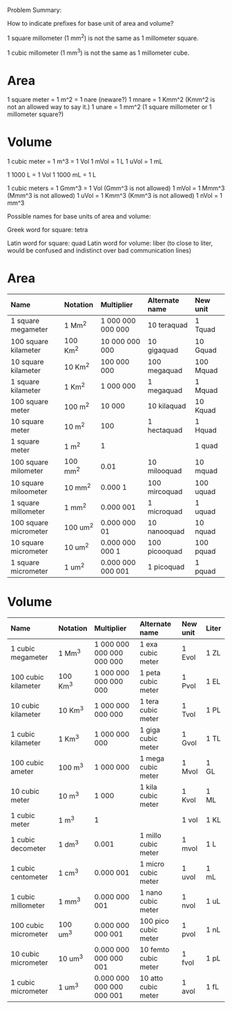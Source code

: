 Problem Summary:

How to indicate prefixes for base unit of area and volume?

1 square millometer (1 mm<sup>2</sup>) is not the same as 1 millometer square.

1 cubic millometer (1 mm<sup>3</sup>) is not the same as 1 millometer cube.

Area
====

1 square meter = 1 m^2 = 1 nare (neware?)
1 mnare = 1 Kmm^2 (Kmm^2 is not an allowed way to say it.)
1 unare = 1 mm^2 (1 square millometer or 1 millometer square?)

Volume
======

1 cubic meter = 1 m^3 = 1 Vol
1 mVol = 1 L
1 uVol = 1 mL

1 1000 L      = 1 Vol
1 1000 mL     = 1 L

1 cubic meters = 1 Gmm^3 = 1 Vol (Gmm^3 is not allowed)
1 mVol         = 1 Mmm^3         (Mmm^3 is not allowed)
1 uVol         = 1 Kmm^3         (Kmm^3 is not allowed)
1 nVol         = 1 mm^3

Possible names for base units of area and volume:

Greek word for square: tetra

Latin word for square: quad
Latin word for volume: liber (to close to liter, would be confused and indistinct over bad communication lines)


Area
====
| Name                  | Notation           | Multiplier        | Alternate name | New unit  |
| :---                  | :---               | :--               | :---           | :---      |
| 1 square megameter    | 1 Mm<sup>2</sup>   | 1 000 000 000 000 | 10 teraquad    | 1 Tquad   |
| 100 square kilameter  | 100 Km<sup>2</sup> | 10 000 000 000    | 10 gigaquad    | 10 Gquad  |
| 10 square kilameter   | 10 Km<sup>2</sup>  | 100 000 000       | 100 megaquad   | 100 Mquad |
| 1 square kilameter    | 1 Km<sup>2</sup>   | 1 000 000         | 1 megaquad     | 1 Mquad   |
| 100 square meter      | 100 m<sup>2</sup>  | 10 000            | 10 kilaquad    | 10 Kquad  |
| 10 square meter       | 10 m<sup>2</sup>   | 100               | 1 hectaquad    | 1 Hquad   |
| 1 square meter        | 1 m<sup>2</sup>    | 1                 |                | 1 quad    |
| 100 square milometer  | 100 mm<sup>2</sup> | 0.01              | 10 milooquad   | 10 mquad  |
| 10 square miloometer  | 10 mm<sup>2</sup>  | 0.000 1           | 100 mircoquad  | 100 uquad |
| 1 square millometer   | 1 mm<sup>2</sup>   | 0.000 001         | 1 microquad    | 1 uquad   |
| 100 square micrometer | 100 um<sup>2</sup> | 0.000 000 01      | 10 nanooquad   | 10 nquad  |
| 10 square micrometer  | 10 um<sup>2</sup>  | 0.000 000 000 1   | 100 picooquad  | 100 pquad |
| 1 square micrometer   | 1 um<sup>2</sup>   | 0.000 000 000 001 | 1 picoquad     | 1 pquad   |

Volume
======
| Name                 | Notation            | Multiplier                | Alternate name       | New unit | Liter  |
| :---                 | :---                | :---                      | :---                 | :---     | :---   |
| 1 cubic megameter    | 1 Mm<sup>3</sup>    | 1 000 000 000 000 000 000 | 1 exa cubic meter    | 1 Evol   | 1 ZL   |
| 100 cubic kilameter  | 100 Km<sup>3</sup>  | 1 000 000 000 000 000     | 1 peta cubic meter   | 1 Pvol   | 1 EL   |
| 10 cubic kilameter   | 10 Km<sup>3</sup>   | 1 000 000 000 000         | 1 tera cubic meter   | 1 Tvol   | 1 PL   |
| 1 cubic kilameter    | 1 Km<sup>3</sup>    | 1 000 000 000             | 1 giga cubic meter   | 1 Gvol   | 1 TL   |
| 100 cubic ameter     | 100 m<sup>3</sup>   | 1 000 000                 | 1 mega cubic meter   | 1 Mvol   | 1 GL   |
| 10 cubic meter       | 10 m<sup>3</sup>    | 1 000                     | 1 kila cubic meter   | 1 Kvol   | 1 ML   |
| 1 cubic meter        | 1 m<sup>3</sup>     | 1                         |                      | 1 vol    | 1 KL   |
| 1 cubic decometer    | 1 dm<sup>3</sup>    | 0.001                     | 1 millo cubic meter  | 1 mvol   | 1 L    |
| 1 cubic centometer   | 1 cm<sup>3</sup>    | 0.000 001                 | 1 micro cubic meter  | 1 uvol   | 1 mL   |
| 1 cubic millometer   | 1 mm<sup>3</sup>    | 0.000 000 001             | 1 nano cubic meter   | 1 nvol   | 1 uL   |
| 100 cubic micrometer | 100 um<sup>3</sup>  | 0.000 000 000 001         | 100 pico cubic meter | 1 pvol   | 1 nL   |
| 10 cubic micrometer  | 10 um<sup>3</sup>   | 0.000 000 000 000 001     | 10 femto cubic meter | 1 fvol   | 1 pL   |
| 1 cubic micrometer   | 1 um<sup>3</sup>    | 0.000 000 000 000 000 001 | 10 atto cubic meter  | 1 avol   | 1 fL   |
